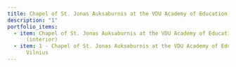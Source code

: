 ```yaml
---
title: Chapel of St. Jonas Auksaburnis at the VDU Academy of Education, Vilnius
description: "1"
portfolio_items:
  - item: Chapel of St. Jonas Auksaburnis at the VDU Academy of Education, Vilnius
      (interior)
  - item: 1 - Chapel of St. Jonas Auksaburnis at the VDU Academy of Education,
      Vilnius
---
```

